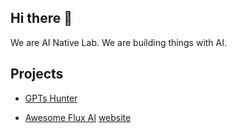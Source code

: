 ## Hi there 👋

We are AI Native Lab.
We are building things with AI.

## Projects

* [GPTs Hunter](https://www.gptshunter.com)

* [Awesome Flux AI](https://github.com/AINativeLab/awesome-flux-ai) [website](https://www.awesomefluxai.com)
